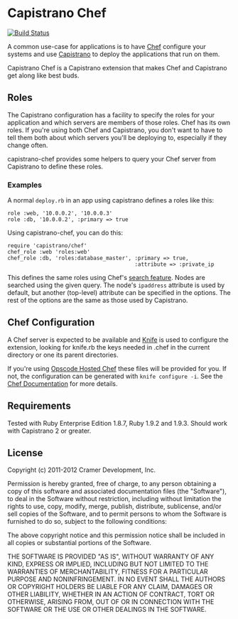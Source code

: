 # Capistrano Chef

[![Build Status](https://secure.travis-ci.org/cramerdev/capistrano-chef.png?branch=master)](http://travis-ci.org/cramerdev/capistrano-chef)

A common use-case for applications is to have [Chef](http://www.opscode.com/chef/) configure your systems and use [Capistrano](http://capify.org/) to deploy the applications that run on them.

Capistrano Chef is a Capistrano extension that makes Chef and Capistrano get along like best buds.

## Roles


The Capistrano configuration has a facility to specify the roles for your application and which servers are members of those roles. Chef has its own roles. If you're using both Chef and Capistrano, you don't want to have to tell them both about which servers you'll be deploying to, especially if they change often.

capistrano-chef provides some helpers to query your Chef server from Capistrano to define these roles.

### Examples

A normal `deploy.rb` in an app using capistrano defines a roles like this:

    role :web, '10.0.0.2', '10.0.0.3'
    role :db, '10.0.0.2', :primary => true

Using capistrano-chef, you can do this:

    require 'capistrano/chef'
    chef_role :web 'roles:web'
    chef_role :db, 'roles:database_master', :primary => true,
                                            :attribute => :private_ip

This defines the same roles using Chef's [search feature](http://wiki.opscode.com/display/chef/Search). Nodes are searched using the given query. The node's `ipaddress` attribute is used by default, but another (top-level) attribute can be specified in the options. The rest of the options are the same as those used by Capistrano.

## Chef Configuration

A Chef server is expected to be available and [Knife](http://wiki.opscode.com/display/chef/Knife) is used to configure the extension, looking for knife.rb the keys needed in .chef in the current directory or one its parent directories.

If you're using [Opscode Hosted Chef](http://www.opscode.com/hosted-chef/) these files will be provided for you. If not, the configuration can be generated with `knife configure -i`. See the [Chef Documentation](http://wiki.opscode.com/display/chef/Chef+Repository#ChefRepository-Configuration) for more details.

## Requirements

Tested with Ruby Enterprise Edition 1.8.7, Ruby 1.9.2 and 1.9.3. Should work with Capistrano 2 or greater.

## License

Copyright (c) 2011-2012 Cramer Development, Inc.

Permission is hereby granted, free of charge, to any person obtaining a copy of this software and associated documentation files (the "Software"), to deal in the Software without restriction, including without limitation the rights to use, copy, modify, merge, publish, distribute, sublicense, and/or sell copies of the Software, and to permit persons to whom the Software is furnished to do so, subject to the following conditions:

The above copyright notice and this permission notice shall be included in all copies or substantial portions of the Software.

THE SOFTWARE IS PROVIDED "AS IS", WITHOUT WARRANTY OF ANY KIND, EXPRESS OR IMPLIED, INCLUDING BUT NOT LIMITED TO THE WARRANTIES OF MERCHANTABILITY, FITNESS FOR A PARTICULAR PURPOSE AND NONINFRINGEMENT. IN NO EVENT SHALL THE AUTHORS OR COPYRIGHT HOLDERS BE LIABLE FOR ANY CLAIM, DAMAGES OR OTHER LIABILITY, WHETHER IN AN ACTION OF CONTRACT, TORT OR OTHERWISE, ARISING FROM, OUT OF OR IN CONNECTION WITH THE SOFTWARE OR THE USE OR OTHER DEALINGS IN THE SOFTWARE.
